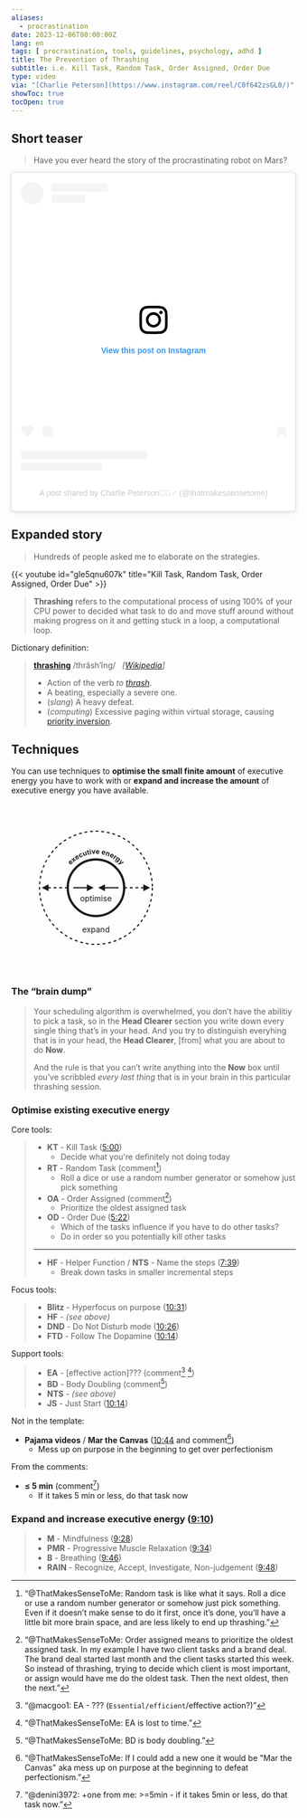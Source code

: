 ```yaml
---
aliases:
  - procrastination
date: 2023-12-06T00:00:00Z
lang: en
tags: [ procrastination, tools, guidelines, psychology, adhd ]
title: The Prevention of Thrashing
subtitle: i.e. Kill Task, Random Task, Order Assigned, Order Due
type: video
via: "[Charlie Peterson](https://www.instagram.com/reel/C0f642zsGL0/)"
showToc: true
tocOpen: true
---
```


## Short teaser

> Have you ever heard the story of the procrastinating robot on Mars?

<blockquote class="instagram-media" data-instgrm-permalink="https://www.instagram.com/reel/C0f642zsGL0/?utm_source=ig_embed&amp;utm_campaign=loading" data-instgrm-version="14" style=" background:#FFF; border:0; border-radius:3px; box-shadow:0 0 1px 0 rgba(0,0,0,0.5),0 1px 10px 0 rgba(0,0,0,0.15); margin: 1px; max-width:540px; min-width:326px; padding:0; width:99.375%; width:-webkit-calc(100% - 2px); width:calc(100% - 2px);"><div style="padding:16px;"> <a href="https://www.instagram.com/reel/C0f642zsGL0/?utm_source=ig_embed&amp;utm_campaign=loading" style=" background:#FFFFFF; line-height:0; padding:0 0; text-align:center; text-decoration:none; width:100%;" target="_blank"> <div style=" display: flex; flex-direction: row; align-items: center;"> <div style="background-color: #F4F4F4; border-radius: 50%; flex-grow: 0; height: 40px; margin-right: 14px; width: 40px;"></div> <div style="display: flex; flex-direction: column; flex-grow: 1; justify-content: center;"> <div style=" background-color: #F4F4F4; border-radius: 4px; flex-grow: 0; height: 14px; margin-bottom: 6px; width: 100px;"></div> <div style=" background-color: #F4F4F4; border-radius: 4px; flex-grow: 0; height: 14px; width: 60px;"></div></div></div><div style="padding: 19% 0;"></div> <div style="display:block; height:50px; margin:0 auto 12px; width:50px;"><svg width="50px" height="50px" viewBox="0 0 60 60" version="1.1" xmlns="https://www.w3.org/2000/svg" xmlns:xlink="https://www.w3.org/1999/xlink"><g stroke="none" stroke-width="1" fill="none" fill-rule="evenodd"><g transform="translate(-511.000000, -20.000000)" fill="#000000"><g><path d="M556.869,30.41 C554.814,30.41 553.148,32.076 553.148,34.131 C553.148,36.186 554.814,37.852 556.869,37.852 C558.924,37.852 560.59,36.186 560.59,34.131 C560.59,32.076 558.924,30.41 556.869,30.41 M541,60.657 C535.114,60.657 530.342,55.887 530.342,50 C530.342,44.114 535.114,39.342 541,39.342 C546.887,39.342 551.658,44.114 551.658,50 C551.658,55.887 546.887,60.657 541,60.657 M541,33.886 C532.1,33.886 524.886,41.1 524.886,50 C524.886,58.899 532.1,66.113 541,66.113 C549.9,66.113 557.115,58.899 557.115,50 C557.115,41.1 549.9,33.886 541,33.886 M565.378,62.101 C565.244,65.022 564.756,66.606 564.346,67.663 C563.803,69.06 563.154,70.057 562.106,71.106 C561.058,72.155 560.06,72.803 558.662,73.347 C557.607,73.757 556.021,74.244 553.102,74.378 C549.944,74.521 548.997,74.552 541,74.552 C533.003,74.552 532.056,74.521 528.898,74.378 C525.979,74.244 524.393,73.757 523.338,73.347 C521.94,72.803 520.942,72.155 519.894,71.106 C518.846,70.057 518.197,69.06 517.654,67.663 C517.244,66.606 516.755,65.022 516.623,62.101 C516.479,58.943 516.448,57.996 516.448,50 C516.448,42.003 516.479,41.056 516.623,37.899 C516.755,34.978 517.244,33.391 517.654,32.338 C518.197,30.938 518.846,29.942 519.894,28.894 C520.942,27.846 521.94,27.196 523.338,26.654 C524.393,26.244 525.979,25.756 528.898,25.623 C532.057,25.479 533.004,25.448 541,25.448 C548.997,25.448 549.943,25.479 553.102,25.623 C556.021,25.756 557.607,26.244 558.662,26.654 C560.06,27.196 561.058,27.846 562.106,28.894 C563.154,29.942 563.803,30.938 564.346,32.338 C564.756,33.391 565.244,34.978 565.378,37.899 C565.522,41.056 565.552,42.003 565.552,50 C565.552,57.996 565.522,58.943 565.378,62.101 M570.82,37.631 C570.674,34.438 570.167,32.258 569.425,30.349 C568.659,28.377 567.633,26.702 565.965,25.035 C564.297,23.368 562.623,22.342 560.652,21.575 C558.743,20.834 556.562,20.326 553.369,20.18 C550.169,20.033 549.148,20 541,20 C532.853,20 531.831,20.033 528.631,20.18 C525.438,20.326 523.257,20.834 521.349,21.575 C519.376,22.342 517.703,23.368 516.035,25.035 C514.368,26.702 513.342,28.377 512.574,30.349 C511.834,32.258 511.326,34.438 511.181,37.631 C511.035,40.831 511,41.851 511,50 C511,58.147 511.035,59.17 511.181,62.369 C511.326,65.562 511.834,67.743 512.574,69.651 C513.342,71.625 514.368,73.296 516.035,74.965 C517.703,76.634 519.376,77.658 521.349,78.425 C523.257,79.167 525.438,79.673 528.631,79.82 C531.831,79.965 532.853,80.001 541,80.001 C549.148,80.001 550.169,79.965 553.369,79.82 C556.562,79.673 558.743,79.167 560.652,78.425 C562.623,77.658 564.297,76.634 565.965,74.965 C567.633,73.296 568.659,71.625 569.425,69.651 C570.167,67.743 570.674,65.562 570.82,62.369 C570.966,59.17 571,58.147 571,50 C571,41.851 570.966,40.831 570.82,37.631"></path></g></g></g></svg></div><div style="padding-top: 8px;"> <div style=" color:#3897f0; font-family:Arial,sans-serif; font-size:14px; font-style:normal; font-weight:550; line-height:18px;">View this post on Instagram</div></div><div style="padding: 12.5% 0;"></div> <div style="display: flex; flex-direction: row; margin-bottom: 14px; align-items: center;"><div> <div style="background-color: #F4F4F4; border-radius: 50%; height: 12.5px; width: 12.5px; transform: translateX(0px) translateY(7px);"></div> <div style="background-color: #F4F4F4; height: 12.5px; transform: rotate(-45deg) translateX(3px) translateY(1px); width: 12.5px; flex-grow: 0; margin-right: 14px; margin-left: 2px;"></div> <div style="background-color: #F4F4F4; border-radius: 50%; height: 12.5px; width: 12.5px; transform: translateX(9px) translateY(-18px);"></div></div><div style="margin-left: 8px;"> <div style=" background-color: #F4F4F4; border-radius: 50%; flex-grow: 0; height: 20px; width: 20px;"></div> <div style=" width: 0; height: 0; border-top: 2px solid transparent; border-left: 6px solid #f4f4f4; border-bottom: 2px solid transparent; transform: translateX(16px) translateY(-4px) rotate(30deg)"></div></div><div style="margin-left: auto;"> <div style=" width: 0px; border-top: 8px solid #F4F4F4; border-right: 8px solid transparent; transform: translateY(16px);"></div> <div style=" background-color: #F4F4F4; flex-grow: 0; height: 12px; width: 16px; transform: translateY(-4px);"></div> <div style=" width: 0; height: 0; border-top: 8px solid #F4F4F4; border-left: 8px solid transparent; transform: translateY(-4px) translateX(8px);"></div></div></div> <div style="display: flex; flex-direction: column; flex-grow: 1; justify-content: center; margin-bottom: 24px;"> <div style=" background-color: #F4F4F4; border-radius: 4px; flex-grow: 0; height: 14px; margin-bottom: 6px; width: 224px;"></div> <div style=" background-color: #F4F4F4; border-radius: 4px; flex-grow: 0; height: 14px; width: 144px;"></div></div></a><p style=" color:#c9c8cd; font-family:Arial,sans-serif; font-size:14px; line-height:17px; margin-bottom:0; margin-top:8px; overflow:hidden; padding:8px 0 7px; text-align:center; text-overflow:ellipsis; white-space:nowrap;"><a href="https://www.instagram.com/reel/C0f642zsGL0/?utm_source=ig_embed&amp;utm_campaign=loading" style=" color:#c9c8cd; font-family:Arial,sans-serif; font-size:14px; font-style:normal; font-weight:normal; line-height:17px; text-decoration:none;" target="_blank">A post shared by Charlie Peterson🤷🏻‍♂️ (@thatmakessensetome)</a></p></div></blockquote>
<script async src="//www.instagram.com/embed.js"></script>

## Expanded story

> Hundreds of people asked me to elaborate on the strategies.

{{< youtube id="gIe5qnu607k" title="Kill Task, Random Task, Order Assigned, Order Due" >}}

> **Thrashing** refers to the computational process of using 100% of your CPU power to decided what task to do and move stuff around without making progress on it and getting stuck in a loop, a computational loop.

Dictionary definition:

> **[thrashing](https://en.wiktionary.org/wiki/thrashing)** /thrăsh′ĭng/ &nbsp; *[[Wikipedia](https://en.wikipedia.org/wiki/Thrashing_(computer_science))]*
>
> * Action of the verb *to [thrash](https://en.wiktionary.org/wiki/thrash#English)*.
> * A beating, especially a severe one.
> * (*slang*) A heavy defeat.
> * (*computing*) Excessive paging within virtual storage, causing [priority inversion](https://en.wikipedia.org/wiki/Priority_inversion).

## Techniques

You can use techniques to **optimise the small finite amount** of executive energy you have to work with or **expand and increase the amount** of executive energy you have available.

<svg width="300" height="300" xmlns="http://www.w3.org/2000/svg" fill="currentColor">
  <!-- Inner Circle -->
  <circle cx="150" cy="150" r="50" stroke="currentColor" stroke-width="4" fill="none" />
  <text x="150" y="170" font-size="14" text-anchor="middle" alignment-baseline="middle">optimise</text>
  <!-- Left Arrow --><line x1="110" y1="150" x2="140" y2="150" stroke="currentColor" stroke-width="2" marker-end="url(#small-arrow)" />
  <!-- Right Arrow --><line x1="190" y1="150" x2="160" y2="150" stroke="currentColor" stroke-width="2" marker-end="url(#small-arrow)" />

  <!-- Text Along the Outside of the Inner Circle -->
  <defs>
    <path id="innerCirclePath" d="M 90,150 a 60,60 0 1,1 120,0 a 60,60 0 1,1 -120,0" />
  </defs>
  <text font-size="12" text-anchor="middle" font-weight="bold">
    <textPath href="#innerCirclePath" startOffset="25%">executive energy</textPath>
  </text>

  <!-- Outer Circle -->
  <circle cx="150" cy="150" r="100" stroke="currentColor" stroke-width="2" fill="none" stroke-dasharray="5,5" />
  <text x="150" y="225" font-size="14" text-anchor="middle" alignment-baseline="middle">expand</text>
  <!-- Left Arrow --><line x1="100" y1="150" x2="60" y2="150" stroke="currentColor" stroke-width="2" stroke-dasharray="5,5" marker-end="url(#small-arrow)" />
  <!-- Right Arrow --><line x1="200" y1="150" x2="240" y2="150" stroke="currentColor" stroke-width="2" stroke-dasharray="5,5" marker-end="url(#small-arrow)" />

  <!-- Arrowhead -->
  <defs>
    <marker id="small-arrow" markerWidth="6" markerHeight="6" refX="3" refY="3" orient="auto">
      <path d="M0,0 L6,3 L0,6 z" />
    </marker>
  </defs>
</svg>

### The “brain dump”

> Your scheduling algorithm is overwhelmed, you don’t have the abilitiy to pick a task, so in the **Head Clearer** section you write down every single thing that’s in your head. And you try to distinguish everyhing that is in your head, the **Head Clearer**, [from] what you are about to do **Now**.
>
> And the rule is that you can’t write anything into the **Now** box until you’ve scribbled *every last thing* that is in your brain in this particular thrashing session.

### Optimise existing executive energy

Core tools:

> * **KT** - Kill Task ([5:00](https://www.youtube.com/watch?v=gIe5qnu607k&t=300s))
>     - Decide what you're definitely not doing today
> * **RT** - Random Task (comment[^1])
>     - Roll a dice or use a random number generator or somehow just pick something
> * **OA** - Order Assigned (comment[^2])
>     - Prioritize the oldest assigned task
> * **OD** - Order Due ([5:22](https://www.youtube.com/watch?v=gIe5qnu607k&t=322s))
>     - Which of the tasks influence if you have to do other tasks?
>     - Do in order so you potentially kill other tasks
>
> ---
> 
> * **HF** - Helper Function / **NTS** - Name the steps ([7:39](https://www.youtube.com/watch?v=gIe5qnu607k&t=459s))
>     - Break down tasks in smaller incremental steps

[^1]: “@ThatMakesSenseToMe: Random task is like what it says. Roll a dice or use a random number generator or somehow just pick something. Even if it doesn’t make sense to do it first, once it’s done, you’ll have a little bit more brain space, and are less likely to end up thrashing.”
[^2]: “@ThatMakesSenseToMe: Order assigned means to prioritize the oldest assigned task. In my example I have two client tasks and a brand deal. The brand deal started last month and the client tasks started this week. So instead of thrashing, trying to decide which client is most important, or assign would have me do the oldest task. Then the next oldest, then the next.”

Focus tools:

> * **Blitz** - Hyperfocus on purpose ([10:31](https://www.youtube.com/watch?v=gIe5qnu607k&t=631s))
> * **HF** - *(see above)*
> * **DND** - Do Not Disturb mode ([10:26](https://www.youtube.com/watch?v=gIe5qnu607k&t=626s))
> * **FTD** - Follow The Dopamine ([10:14](https://www.youtube.com/watch?v=gIe5qnu607k&t=614s))

Support tools:

> * **EA** - [effective action]??? (comment[^3] [^4])
> * **BD** - Body Doubling (comment[^5])
> * **NTS** - *(see above)*
> * **JS** - Just Start ([10:14](https://www.youtube.com/watch?v=gIe5qnu607k&t=614s))

[^3]: “@macgoo1: EA - ??? (`Essential/efficient`/effective action?)”
[^4]: “@ThatMakesSenseToMe: EA is lost to time.”
[^5]: “@ThatMakesSenseToMe: BD is body doubling.”

Not in the template:

* **Pajama videos** / **Mar the Canvas** ([10:44](https://www.youtube.com/watch?v=gIe5qnu607k&t=644s) and comment[^6])
    - Mess up on purpose in the beginning to get over perfectionism

[^6]: “@ThatMakesSenseToMe: If I could add a new one it would be "Mar the Canvas" aka mess up on purpose at the beginning to defeat perfectionism.”

From the comments:

* **≤ 5 min** (comment[^7])
    - If it takes 5 min or less, do that task now

[^7]: “@denini3972: +one from me: >=5min - if it takes 5min or less, do that task now.”

### Expand and increase executive energy ([9:10](https://www.youtube.com/watch?v=gIe5qnu607k&t=550s))

> * **M** - Mindfulness ([9:28](https://www.youtube.com/watch?v=gIe5qnu607k&t=568s))
> * **PMR** - Progressive Muscle Relaxation ([9:34](https://www.youtube.com/watch?v=gIe5qnu607k&t=574s))
> * **B** - Breathing ([9:46](https://www.youtube.com/watch?v=gIe5qnu607k&t=586s))
> * **RAIN** - Recognize, Accept, Investigate, Non-judgement ([9:48](https://www.youtube.com/watch?v=gIe5qnu607k&t=588s))
